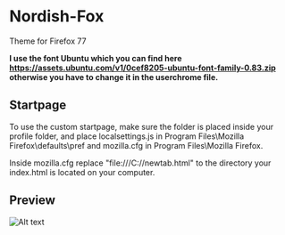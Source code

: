 # Nordish-Fox
Theme for Firefox 77

**I use the font Ubuntu which you can find here https://assets.ubuntu.com/v1/0cef8205-ubuntu-font-family-0.83.zip otherwise you have to change it in the userchrome file.**

## Startpage


To use the custom startpage, make sure the folder is placed inside your profile folder, and place localsettings.js in Program Files\Mozilla Firefox\defaults\pref and mozilla.cfg in Program Files\Mozilla Firefox\.

Inside mozilla.cfg replace "file:///C:/<path removed>/newtab.html" to the directory your index.html is located on your computer.


## Preview

![Alt text](https://github.com/poozerlang/Nordish-Fox/blob/master/Preview.png?raw=true "Title")
